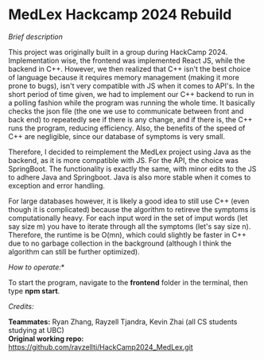 # MedLex Hackcamp 2024 Rebuild

*Brief description*

This project was originally built in a group during HackCamp 2024. Implementation wise, the frontend was implemented React JS, while the backend in C++. However, we then realized that C++ isn't the best choice of language because it requires memory management (making it more prone to bugs), isn't very compatible with JS when it comes to API's. In the short period of time given, we had to implement our C++ backend to run in a polling fashion while the program was running the whole time. It basically checks the json file (the one we use to communicate between front and back end) to repeatedly see if there is any change, and if there is, the C++ runs the program, reducing efficiency. Also, the benefits of the speed of C++ are negligible, since our database of symptoms is very small. 

Therefore, I decided to reimplement the MedLex project using Java as the backend, as it is more compatible with JS. For the API, the choice was SpringBoot. The functionality is exactly the same, with minor edits to the JS to adhere Java and Springboot. Java is also more stable when it comes to exception and error handling. 

For large databases however, it is likely a good idea to still use C++ (even though it is complicated) because the algorithm to retireve the symptoms is computationally heavy. For each input word in the set of imput words (let say size m) you have to iterate through all the symptoms (let's say size n). Therefore, the runtime is be O(mn), which could slightly be faster in C++ due to no garbage collection in the background (although I think the algorithm can still be further optimized).

*How to operate:**

To start the program, navigate to the **frontend** folder in the terminal, then type **npm start**.

*Credits:*

**Teammates:** Ryan Zhang, Rayzell Tjandra, Kevin Zhai (all CS students studying at UBC) <br>
**Original working repo:** https://github.com/rayzelltj/HackCamp2024_MedLex.git 
